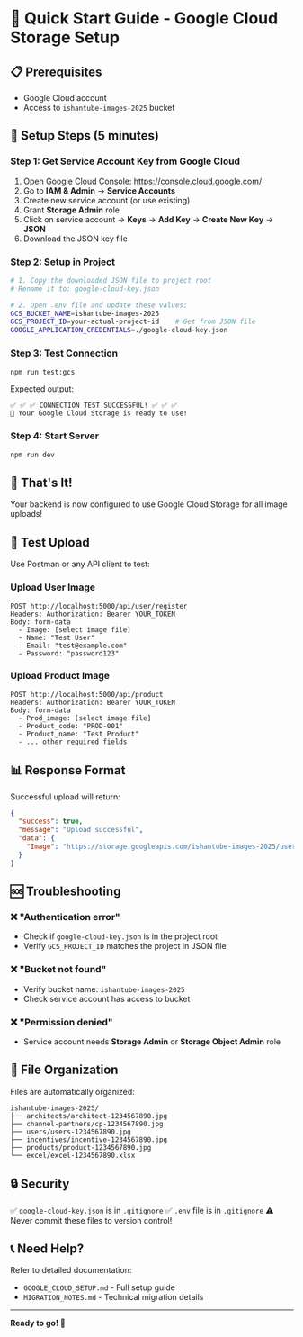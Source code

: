 # 🎯 Quick Start Guide - Google Cloud Storage Setup

## 📋 Prerequisites
- Google Cloud account
- Access to `ishantube-images-2025` bucket

## 🚀 Setup Steps (5 minutes)

### Step 1: Get Service Account Key from Google Cloud
1. Open Google Cloud Console: https://console.cloud.google.com/
2. Go to **IAM & Admin** → **Service Accounts**
3. Create new service account (or use existing)
4. Grant **Storage Admin** role
5. Click on service account → **Keys** → **Add Key** → **Create New Key** → **JSON**
6. Download the JSON key file

### Step 2: Setup in Project
```bash
# 1. Copy the downloaded JSON file to project root
# Rename it to: google-cloud-key.json

# 2. Open .env file and update these values:
GCS_BUCKET_NAME=ishantube-images-2025
GCS_PROJECT_ID=your-actual-project-id    # Get from JSON file
GOOGLE_APPLICATION_CREDENTIALS=./google-cloud-key.json
```

### Step 3: Test Connection
```bash
npm run test:gcs
```

Expected output:
```
✅ ✅ ✅ CONNECTION TEST SUCCESSFUL! ✅ ✅ ✅
🚀 Your Google Cloud Storage is ready to use!
```

### Step 4: Start Server
```bash
npm run dev
```

## 🎉 That's It!

Your backend is now configured to use Google Cloud Storage for all image uploads!

## 📸 Test Upload

Use Postman or any API client to test:

### Upload User Image
```
POST http://localhost:5000/api/user/register
Headers: Authorization: Bearer YOUR_TOKEN
Body: form-data
  - Image: [select image file]
  - Name: "Test User"
  - Email: "test@example.com"
  - Password: "password123"
```

### Upload Product Image
```
POST http://localhost:5000/api/product
Headers: Authorization: Bearer YOUR_TOKEN
Body: form-data
  - Prod_image: [select image file]
  - Product_code: "PROD-001"
  - Product_name: "Test Product"
  - ... other required fields
```

## 📊 Response Format

Successful upload will return:
```json
{
  "success": true,
  "message": "Upload successful",
  "data": {
    "Image": "https://storage.googleapis.com/ishantube-images-2025/users/users-1234567890.jpg"
  }
}
```

## 🆘 Troubleshooting

### ❌ "Authentication error"
- Check if `google-cloud-key.json` is in the project root
- Verify `GCS_PROJECT_ID` matches the project in JSON file

### ❌ "Bucket not found"
- Verify bucket name: `ishantube-images-2025`
- Check service account has access to bucket

### ❌ "Permission denied"
- Service account needs **Storage Admin** or **Storage Object Admin** role

## 📁 File Organization

Files are automatically organized:
```
ishantube-images-2025/
├── architects/architect-1234567890.jpg
├── channel-partners/cp-1234567890.jpg
├── users/users-1234567890.jpg
├── incentives/incentive-1234567890.jpg
├── products/product-1234567890.jpg
└── excel/excel-1234567890.xlsx
```

## 🔒 Security

✅ `google-cloud-key.json` is in `.gitignore`
✅ `.env` file is in `.gitignore`
⚠️ Never commit these files to version control!

## 📞 Need Help?

Refer to detailed documentation:
- `GOOGLE_CLOUD_SETUP.md` - Full setup guide
- `MIGRATION_NOTES.md` - Technical migration details

---

**Ready to go! 🚀**
